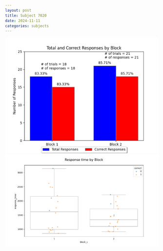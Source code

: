 ```yaml
---
layout: post
title: Subject 7020
date: 2024-11-11
categories: subjects
---
```


![](data/7020/run-31/7020_ATS_responses.png)
![](data/7020/run-31/7020_ATS_rt.png)
